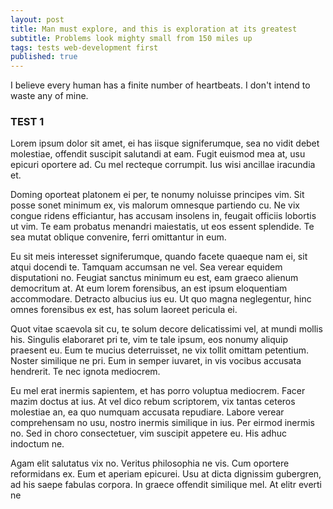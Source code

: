 ```yaml
---
layout: post
title: Man must explore, and this is exploration at its greatest
subtitle: Problems look mighty small from 150 miles up
tags: tests web-development first
published: true
---
```



I believe every human has a finite number of heartbeats. I don't intend to waste any of mine.
### TEST 1

Lorem ipsum dolor sit amet, ei has iisque signiferumque, sea no vidit debet molestiae, offendit suscipit salutandi at eam. Fugit euismod mea at, usu epicuri oportere ad. Cu mel recteque corrumpit. Ius wisi ancillae iracundia et.

Doming oporteat platonem ei per, te nonumy noluisse principes vim. Sit posse sonet minimum ex, vis malorum omnesque partiendo cu. Ne vix congue ridens efficiantur, has accusam insolens in, feugait officiis lobortis ut vim. Te eam probatus menandri maiestatis, ut eos essent splendide. Te sea mutat oblique convenire, ferri omittantur in eum.

Eu sit meis interesset signiferumque, quando facete quaeque nam ei, sit atqui docendi te. Tamquam accumsan ne vel. Sea verear equidem disputationi no. Feugiat sanctus minimum eu est, eam graeco alienum democritum at. At eum lorem forensibus, an est ipsum eloquentiam accommodare. Detracto albucius ius eu. Ut quo magna neglegentur, hinc omnes forensibus ex est, has solum laoreet pericula ei.

Quot vitae scaevola sit cu, te solum decore delicatissimi vel, at mundi mollis his. Singulis elaboraret pri te, vim te tale ipsum, eos nonumy aliquip praesent eu. Eum te mucius deterruisset, ne vix tollit omittam petentium. Noster similique ne pri. Eum in semper iuvaret, in vis vocibus accusata hendrerit. Te nec ignota mediocrem.

Eu mel erat inermis sapientem, et has porro voluptua mediocrem. Facer mazim doctus at ius. At vel dico rebum scriptorem, vix tantas ceteros molestiae an, ea quo numquam accusata repudiare. Labore verear comprehensam no usu, nostro inermis similique in ius. Per eirmod inermis no. Sed in choro consectetuer, vim suscipit appetere eu. His adhuc indoctum ne.

Agam elit salutatus vix no. Veritus philosophia ne vis. Cum oportere reformidans ex. Eum et aperiam epicurei. Usu at dicta dignissim gubergren, ad his saepe fabulas corpora. In graece offendit similique mel. At elitr everti ne
